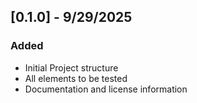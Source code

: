 ## [0.1.0] -  9/29/2025
### Added 
- Initial Project structure 
- All elements to be tested 
- Documentation and license information 
